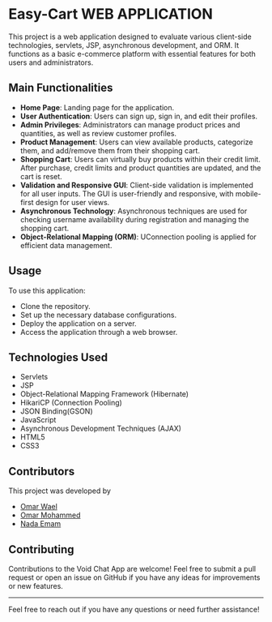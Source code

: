 
# Easy-Cart WEB APPLICATION

This project is a web application designed to evaluate various client-side technologies, servlets, JSP, asynchronous development, and ORM. It functions as a basic e-commerce platform with essential features for both users and administrators.


## Main Functionalities
- **Home Page**: Landing page for the application.
- **User Authentication**: Users can sign up, sign in, and edit their profiles.
- **Admin Privileges**: Administrators can manage product prices and quantities, as well as review customer profiles.
- **Product Management**: Users can view available products, categorize them, and add/remove them from their shopping cart.
- **Shopping Cart**: Users can virtually buy products within their credit limit. After purchase, credit limits and product quantities are updated, and the cart is reset.
- **Validation and Responsive GUI**: Client-side validation is implemented for all user inputs. The GUI is user-friendly and responsive, with mobile-first design for user views.
- **Asynchronous Technology**: Asynchronous techniques are used for checking username availability during registration and managing the shopping cart.
- **Object-Relational Mapping (ORM)**: UConnection pooling is applied for efficient data management.

## Usage
To use this application:

- Clone the repository.
- Set up the necessary database configurations.
- Deploy the application on a server.
- Access the application through a web browser.
## Technologies Used
- Servlets
- JSP
- Object-Relational Mapping Framework (Hibernate)
- HikariCP (Connection Pooling)
- JSON Binding(GSON)
- JavaScript
- Asynchronous Development Techniques (AJAX)
- HTML5
- CSS3
## Contributors
This project was developed by

- [Omar Wael](https://github.com/omarwaels)
- [Omar Mohammed](https://github.com/Omar-Abdelmutaleb)
- [Nada Emam](https://github.com/chamehleon)
## Contributing

Contributions to the Void Chat App are welcome! Feel free to submit a pull request or open an issue on GitHub if you have any ideas for improvements or new features.

---

Feel free to reach out if you have any questions or need further assistance!
